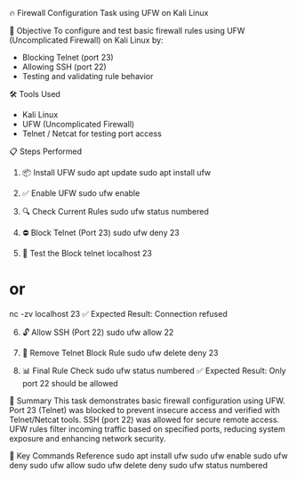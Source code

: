 🔥 Firewall Configuration Task using UFW on Kali Linux

🎯 Objective
To configure and test basic firewall rules using UFW (Uncomplicated Firewall) on Kali Linux by:
- Blocking Telnet (port 23)
- Allowing SSH (port 22)
- Testing and validating rule behavior

🛠 Tools Used
- Kali Linux
- UFW (Uncomplicated Firewall)
- Telnet / Netcat for testing port access

📋 Steps Performed

1. 📦 Install UFW
sudo apt update
sudo apt install ufw

2. ✅ Enable UFW
sudo ufw enable

3. 🔍 Check Current Rules
sudo ufw status numbered

4. ⛔ Block Telnet (Port 23)
sudo ufw deny 23

5. 🧪 Test the Block
telnet localhost 23
# or
nc -zv localhost 23
✅ Expected Result: Connection refused

6. 🔓 Allow SSH (Port 22)
sudo ufw allow 22

7. 🧹 Remove Telnet Block Rule
sudo ufw delete deny 23

8. 📊 Final Rule Check
sudo ufw status numbered
✅ Expected Result: Only port 22 should be allowed

🧾 Summary
This task demonstrates basic firewall configuration using UFW. Port 23 (Telnet) was blocked to prevent insecure access and verified with Telnet/Netcat tools. SSH (port 22) was allowed for secure remote access. UFW rules filter incoming traffic based on specified ports, reducing system exposure and enhancing network security.

🧠 Key Commands Reference
sudo apt install ufw
sudo ufw enable
sudo ufw deny <port>
sudo ufw allow <port>
sudo ufw delete deny <port>
sudo ufw status numbered
